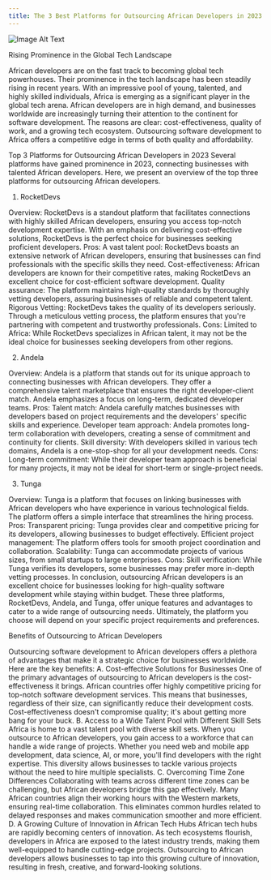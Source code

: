 ```yaml
---
title: The 3 Best Platforms for Outsourcing African Developers in 2023
---
```


![Image Alt Text](/blog/assets/article6/image1.jpeg#center)

Rising Prominence in the Global Tech Landscape

African developers are on the fast track to becoming global tech powerhouses. Their prominence in the tech landscape has been steadily rising in recent years. With an impressive pool of young, talented, and highly skilled individuals, Africa is emerging as a significant player in the global tech arena.
African developers are in high demand, and businesses worldwide are increasingly turning their attention to the continent for software development. The reasons are clear: cost-effectiveness, quality of work, and a growing tech ecosystem. Outsourcing software development to Africa offers a competitive edge in terms of both quality and affordability.

Top 3 Platforms for Outsourcing African Developers in 2023
Several platforms have gained prominence in 2023, connecting businesses with talented African developers. Here, we present an overview of the top three platforms for outsourcing African developers.
1. RocketDevs

Overview: RocketDevs is a standout platform that facilitates connections with highly skilled African developers, ensuring you access top-notch development expertise. With an emphasis on delivering cost-effective solutions, RocketDevs is the perfect choice for businesses seeking proficient developers.
Pros:
A vast talent pool: RocketDevs boasts an extensive network of African developers, ensuring that businesses can find professionals with the specific skills they need.
Cost-effectiveness: African developers are known for their competitive rates, making RocketDevs an excellent choice for cost-efficient software development.
Quality assurance: The platform maintains high-quality standards by thoroughly vetting developers, assuring businesses of reliable and competent talent.
Rigorous Vetting: RocketDevs takes the quality of its developers seriously. Through a meticulous vetting process, the platform ensures that you're partnering with competent and trustworthy professionals.
Cons:
Limited to Africa: While RocketDevs specializes in African talent, it may not be the ideal choice for businesses seeking developers from other regions.

2. Andela

Overview: Andela is a platform that stands out for its unique approach to connecting businesses with African developers. They offer a comprehensive talent marketplace that ensures the right developer-client match. Andela emphasizes a focus on long-term, dedicated developer teams.
Pros:
Talent match: Andela carefully matches businesses with developers based on project requirements and the developers' specific skills and experience.
Developer team approach: Andela promotes long-term collaboration with developers, creating a sense of commitment and continuity for clients.
Skill diversity: With developers skilled in various tech domains, Andela is a one-stop-shop for all your development needs.
Cons:
Long-term commitment: While their developer team approach is beneficial for many projects, it may not be ideal for short-term or single-project needs.

3. Tunga

Overview: Tunga is a platform that focuses on linking businesses with African developers who have experience in various technological fields. The platform offers a simple interface that streamlines the hiring process.
Pros:
Transparent pricing: Tunga provides clear and competitive pricing for its developers, allowing businesses to budget effectively.
Efficient project management: The platform offers tools for smooth project coordination and collaboration.
Scalability: Tunga can accommodate projects of various sizes, from small startups to large enterprises.
Cons:
Skill verification: While Tunga verifies its developers, some businesses may prefer more in-depth vetting processes.
In conclusion, outsourcing African developers is an excellent choice for businesses looking for high-quality software development while staying within budget. These three platforms, RocketDevs, Andela, and Tunga, offer unique features and advantages to cater to a wide range of outsourcing needs. Ultimately, the platform you choose will depend on your specific project requirements and preferences.

Benefits of Outsourcing to African Developers

Outsourcing software development to African developers offers a plethora of advantages that make it a strategic choice for businesses worldwide. Here are the key benefits:
A. Cost-effective Solutions for Businesses One of the primary advantages of outsourcing to African developers is the cost-effectiveness it brings. African countries offer highly competitive pricing for top-notch software development services. This means that businesses, regardless of their size, can significantly reduce their development costs. Cost-effectiveness doesn't compromise quality; it's about getting more bang for your buck.
B. Access to a Wide Talent Pool with Different Skill Sets Africa is home to a vast talent pool with diverse skill sets. When you outsource to African developers, you gain access to a workforce that can handle a wide range of projects. Whether you need web and mobile app development, data science, AI, or more, you'll find developers with the right expertise. This diversity allows businesses to tackle various projects without the need to hire multiple specialists.
C. Overcoming Time Zone Differences Collaborating with teams across different time zones can be challenging, but African developers bridge this gap effectively. Many African countries align their working hours with the Western markets, ensuring real-time collaboration. This eliminates common hurdles related to delayed responses and makes communication smoother and more efficient.
D. A Growing Culture of Innovation in African Tech Hubs African tech hubs are rapidly becoming centers of innovation. As tech ecosystems flourish, developers in Africa are exposed to the latest industry trends, making them well-equipped to handle cutting-edge projects. Outsourcing to African developers allows businesses to tap into this growing culture of innovation, resulting in fresh, creative, and forward-looking solutions.